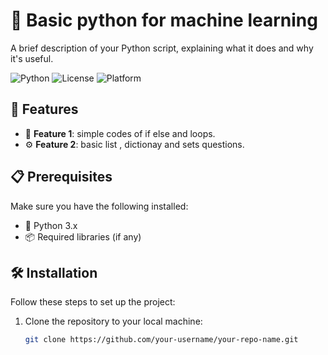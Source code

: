 # 🐍 Basic python for machine learning

A brief description of your Python script, explaining what it does and why it's useful.

![Python](https://img.shields.io/badge/Python-3.x-blue?logo=python&logoColor=white)
![License](https://img.shields.io/badge/License-MIT-green)
![Platform](https://img.shields.io/badge/Platform-Cross--Platform-lightgrey)

## 🚀 Features
- 🧠 **Feature 1**: simple codes of if else and loops.
- ⚙️ **Feature 2**: basic list , dictionay and sets questions.


## 📋 Prerequisites

Make sure you have the following installed:
- 🐍 Python 3.x
- 📦 Required libraries (if any)

## 🛠️ Installation

Follow these steps to set up the project:

1. Clone the repository to your local machine:
   ```bash
   git clone https://github.com/your-username/your-repo-name.git
